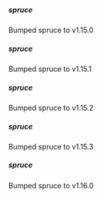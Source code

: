 
##### spruce
Bumped spruce to v1.15.0

##### spruce
Bumped spruce to v1.15.1

##### spruce
Bumped spruce to v1.15.2

##### spruce
Bumped spruce to v1.15.3

##### spruce
Bumped spruce to v1.16.0
